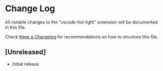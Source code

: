 # Change Log
All notable changes to the "vscode-hol-light" extension will be documented in this file.

Check [Keep a Changelog](http://keepachangelog.com/) for recommendations on how to structure this file.

## [Unreleased]
- Initial release